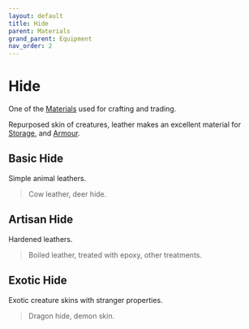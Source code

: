 ```yaml
---
layout: default
title: Hide
parent: Materials
grand_parent: Equipment
nav_order: 2
---
```

# Hide
One of the [Materials](Materials) used for crafting and trading.

Repurposed skin of creatures, leather makes an excellent material for [Storage](Storage), and [Armour](Armour).

## Basic Hide
Simple animal leathers.

> Cow leather, deer hide.

## Artisan Hide
Hardened leathers.

> Boiled leather, treated with epoxy, other treatments. 

## Exotic Hide
Exotic creature skins with stranger properties.

> Dragon hide, demon skin.